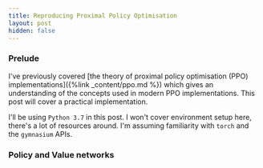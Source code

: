 ```yaml
---
title: Reproducing Proximal Policy Optimisation
layout: post
hidden: false
---
```

### Prelude
I've previously covered [the theory of proximal policy optimisation (PPO) implementations]({%link _content/ppo.md %}) which gives an understanding of the concepts used in modern PPO implementations. This post will cover a practical implementation.

I'll be using `Python 3.7` in this post. I won't cover environment setup here, there's a lot of resources around. I'm assuming familiarity with `torch` and the `gymnasium` APIs.

### Policy and Value networks


